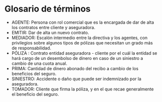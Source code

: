 # Glosario de términos

* AGENTE: Persona con rol comercial que es la encargada de dar de alta los contratos entre cliente y aseguradora.
* EMITIR: Dar de alta un nuevo contrato.
* MEDIADOR: Escalón intermedio entre la directiva y los agentes, con privilegios sobre algunos tipos de pólizas que necesitan un grado más de responsabilidad.
* PÓLIZA : Contrato entidad aseguradora - cliente por el cuál la entidad se hará cargo de un desembolso de dinero en caso de un siniestro a cambio de una cuota anual.
* PRIMA: Cantidad de dinero abonado del recibo a cambio de los beneficios del seguro.
* SINIESTRO: Accidente o daño que puede ser indemnizado por la aseguradora.
* TOMADOR: Cliente que firma la póliza, y en el que recae generalmente el beneficio del seguro.
